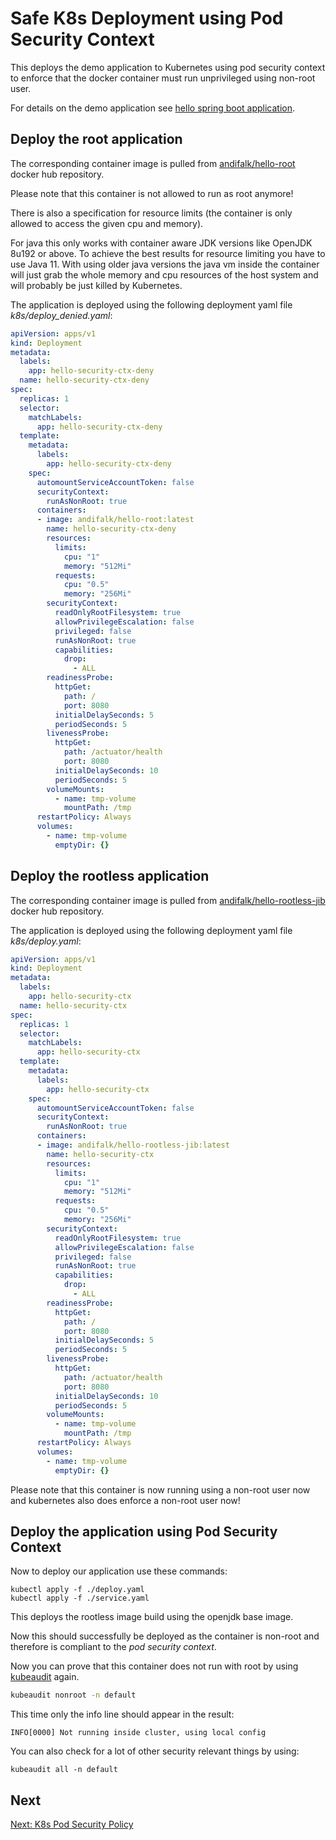 # Safe K8s Deployment using Pod Security Context

This deploys the demo application to Kubernetes using pod security context
to enforce that the docker container must run unprivileged using non-root user.

For details on the demo application see [hello spring boot application](../step1-hello-spring-boot).

## Deploy the root application

The corresponding container image is pulled from [andifalk/hello-root](https://cloud.docker.com/repository/registry-1.docker.io/andifalk/hello-root) docker hub repository.

Please note that this container is not allowed to run as root anymore!

There is also a specification for resource limits (the container is only allowed to access the given cpu and memory).

For java this only works with container aware JDK versions like OpenJDK 8u192 or above.
To achieve the best results for resource limiting you have to use Java 11.
With using older java versions the java vm inside the container will just grab the whole memory and
cpu resources of the host system and will probably be just killed by Kubernetes.

The application is deployed using the following deployment yaml file _k8s/deploy_denied.yaml_:

```yaml
apiVersion: apps/v1
kind: Deployment
metadata:
  labels:
    app: hello-security-ctx-deny
  name: hello-security-ctx-deny
spec:
  replicas: 1
  selector:
    matchLabels:
      app: hello-security-ctx-deny
  template:
    metadata:
      labels:
        app: hello-security-ctx-deny
    spec:
      automountServiceAccountToken: false
      securityContext:
        runAsNonRoot: true
      containers:
      - image: andifalk/hello-root:latest
        name: hello-security-ctx-deny
        resources:
          limits:
            cpu: "1"
            memory: "512Mi"
          requests:
            cpu: "0.5"
            memory: "256Mi"
        securityContext:
          readOnlyRootFilesystem: true
          allowPrivilegeEscalation: false
          privileged: false
          runAsNonRoot: true
          capabilities:
            drop:
              - ALL
        readinessProbe:
          httpGet:
            path: /
            port: 8080
          initialDelaySeconds: 5
          periodSeconds: 5
        livenessProbe:
          httpGet:
            path: /actuator/health
            port: 8080
          initialDelaySeconds: 10
          periodSeconds: 5
        volumeMounts:
          - name: tmp-volume
            mountPath: /tmp
      restartPolicy: Always
      volumes:
        - name: tmp-volume
          emptyDir: {}
```

## Deploy the rootless application

The corresponding container image is pulled from [andifalk/hello-rootless-jib](https://cloud.docker.com/repository/registry-1.docker.io/andifalk/hello-rootless-jib) docker hub repository.

The application is deployed using the following deployment yaml file _k8s/deploy.yaml_:

```yaml
apiVersion: apps/v1
kind: Deployment
metadata:
  labels:
    app: hello-security-ctx
  name: hello-security-ctx
spec:
  replicas: 1
  selector:
    matchLabels:
      app: hello-security-ctx
  template:
    metadata:
      labels:
        app: hello-security-ctx
    spec:
      automountServiceAccountToken: false
      securityContext:
        runAsNonRoot: true
      containers:
      - image: andifalk/hello-rootless-jib:latest
        name: hello-security-ctx
        resources:
          limits:
            cpu: "1"
            memory: "512Mi"
          requests:
            cpu: "0.5"
            memory: "256Mi"
        securityContext:
          readOnlyRootFilesystem: true
          allowPrivilegeEscalation: false
          privileged: false
          runAsNonRoot: true
          capabilities:
            drop:
              - ALL
        readinessProbe:
          httpGet:
            path: /
            port: 8080
          initialDelaySeconds: 5
          periodSeconds: 5
        livenessProbe:
          httpGet:
            path: /actuator/health
            port: 8080
          initialDelaySeconds: 10
          periodSeconds: 5
        volumeMounts:
          - name: tmp-volume
            mountPath: /tmp
      restartPolicy: Always
      volumes:
        - name: tmp-volume
          emptyDir: {}
```

Please note that this container is now running using a non-root user now and kubernetes
also does enforce a non-root user now!

## Deploy the application using Pod Security Context

Now to deploy our application use these commands:

```shell
kubectl apply -f ./deploy.yaml
kubectl apply -f ./service.yaml
```

This deploys the rootless image build using the openjdk base image.

Now this should successfully be deployed as the container is non-root and therefore is compliant to the _pod security context_.

Now you can prove that this container does not run with root by using [kubeaudit](https://github.com/Shopify/kubeaudit) again.

```bash
kubeaudit nonroot -n default
```

This time only the info line should appear in the result:

```shell
INFO[0000] Not running inside cluster, using local config
```

You can also check for a lot of other security relevant things by using:

```shell
kubeaudit all -n default
```

## Next

[Next: K8s Pod Security Policy](../step7-pod-security-policy)
